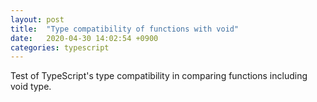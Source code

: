 ```yaml
---
layout: post
title:  "Type compatibility of functions with void"
date:   2020-04-30 14:02:54 +0900
categories: typescript
---
```

Test of TypeScript's type compatibility in comparing functions including void type.

<script src="http://gist-it.appspot.com/https://github.com/canal874/shibungi-tstest-voidtype/raw/master/function_compare01.ts?slice=5:"></script>

<script src="http://gist-it.appspot.com/https://github.com/canal874/shibungi-tstest-voidtype/raw/master/function_compare02.ts?slice=5:"></script>

